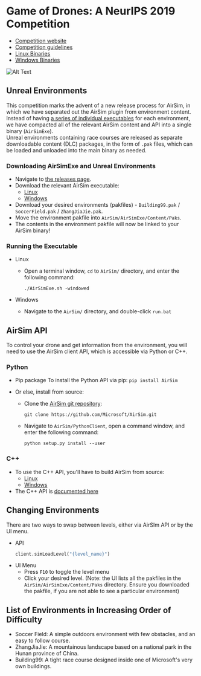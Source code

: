 # Game of Drones: A NeurIPS 2019 Competition
- [Competition website](https://www.microsoft.com/en-us/research/academic-program/game-of-drones-competition-at-neurips-2019/)
- [Competition guidelines](https://github.com/microsoft/AirSim-NeurIPS2019-Drone-Racing/blob/master/docs/competition_guidelines.md)
- [Linux Binaries](https://github.com/microsoft/AirSim-NeurIPS2019-Drone-Racing/releases/tag/v0.0-linux)
- [Windows Binaries](https://github.com/microsoft/AirSim-NeurIPS2019-Drone-Racing/releases/tag/v0.0-windows)

![Alt Text](https://github.com/microsoft/AirSim-NeurIPS2019-Drone-Racing/blob/master/docs/images/neurips_b99_3_drones.gif?raw=true)

## Unreal Environments
This competition marks the advent of a new release process for AirSim, in which we have separated out the AirSim plugin from environment content.    
Instead of having [a series of individual executables](https://github.com/microsoft/AirSim/releases/tag/v.1.2.2) for each environment, we have compacted all of the relevant AirSim content and API into a single binary (`AirSimExe`).    
Unreal environments containing race courses are released as separate downloadable content (DLC) packages, in the form of `.pak` files, which can be loaded and unloaded into the main binary as needed.    

### Downloading AirSimExe and Unreal Environments 
- Navigate to [the releases page](https://github.com/microsoft/AirSim-NeurIPS2019-Drone-Racing/releases).
- Download the relevant AirSim executable:
	- [Linux](https://github.com/microsoft/AirSim-NeurIPS2019-Drone-Racing/releases/download/v0.0-linux/AirSim-Linux.tar.gz)
	- [Windows](https://github.com/microsoft/AirSim-NeurIPS2019-Drone-Racing/releases/download/v0.0-windows/AirSim-Windows.zip)
- Download your desired environments (pakfiles) - `Building99.pak` / ` SoccerField.pak` / `ZhangJiaJie.pak`.
- Move the environment pakfile into `AirSim/AirSimExe/Content/Paks`. 
- The contents in the environment pakfile will now be linked to your AirSim binary!

### Running the Executable

- Linux
	- Open a terminal window, `cd` to `AirSim/` directory, and enter the following command:
		```
		./AirSimExe.sh -windowed
		```

- Windows
	- Navigate to the `AirSim/` directory, and double-click `run.bat`


## AirSim API
To control your drone and get information from the environment, you will need to use the AirSim client API, which is accessible via Python or C++.

### Python
- Pip package
	To install the Python API via pip:
		```
		pip install AirSim
		```

- Or else, install from source: 
	- Clone the [AirSim git repository](https://github.com/Microsoft/AirSim):
		```
		git clone https://github.com/Microsoft/AirSim.git
		```
	- Navigate to `AirSim/PythonClient`, open a command window, and enter the following command: 
		```
		python setup.py install --user
		```

### C++
- To use the C++ API, you'll have to build AirSim from source:
	- [Linux](https://microsoft.github.io/AirSim/docs/build_linux/)
	- [Windows](https://microsoft.github.io/AirSim/docs/build_windows/)
- The C++ API is [documented here](https://microsoft.github.io/AirSim/docs/apis_cpp/) 

## Changing Environments
There are two ways to swap between levels, either via AirSIm API or by the UI menu.
- API 
	```python
	client.simLoadLevel("{level_name}")
	```
- UI Menu
	- Press `F10` to toggle the level menu
	- Click your desired level. (Note: the UI lists all the pakfiles in the `AirSim/AirSimExe/Content/Paks` directory. Ensure you downloaded the pakfile, if you are not able to see a particular environment)

## List of Environments in Increasing Order of Difficulty 
- Soccer Field: A simple outdoors environment with few obstacles, and an easy to follow course.
- ZhangJiaJie: A mountainous landscape based on a national park in the Hunan province of China.
- Building99: A tight race course designed inside one of Microsoft's very own buildings.

